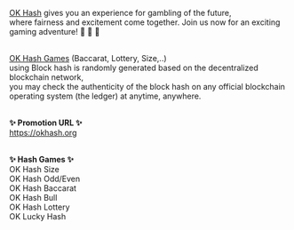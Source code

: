 <a href="https://okhash.org" title="OK Hash">OK Hash</a> gives you an experience for gambling of the future,<br>
where fairness and excitement come together. Join us now for an exciting gaming adventure! 👋 👋 👋<br><br>      	

<a href="https://okhash.org" title="OK Hash Games">OK Hash Games</a> (Baccarat, Lottery, Size,..) <br>
using Block hash is randomly generated based on the decentralized blockchain network,<br>
you may check the authenticity of the block hash on any official blockchain operating system (the ledger) at anytime, anywhere.<br><br>

<strong>✨ Promotion URL ✨</strong><br>
<a href="https://okhash.org" title="OK Hash">https://okhash.org</a><br><br>

<strong>✨ Hash Games ✨</strong><br>
OK Hash Size<br>
OK Hash Odd/Even<br>
OK Hash Baccarat<br>
OK Hash Bull<br>
OK Hash Lottery<br>
OK Lucky Hash<br>
